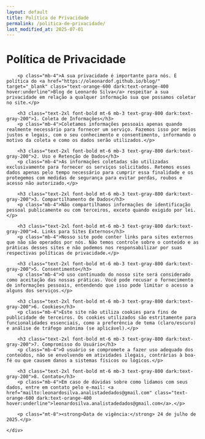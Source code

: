 ```yaml
---
layout: default
title: Política de Privacidade
permalink: /politica-de-privacidade/
last_modified_at: 2025-07-01
---
```


<div class="container mx-auto px-4 py-16 max-w-4xl">
    <h1 class="text-4xl font-bold mb-8 text-center">Política de Privacidade</h1>
    <div class="bg-white dark:bg-gray-800 p-6 md:p-8 rounded-lg shadow-md text-gray-700 dark:text-gray-300">

        <p class="mb-4">A sua privacidade é importante para nós. É política do <a href="https://oleonardof.github.io/blog/" target="_blank" class="text-orange-600 dark:text-orange-400 hover:underline">Blog de Leonardo Silva</a> respeitar a sua privacidade em relação a qualquer informação sua que possamos coletar no site.</p>

        <h3 class="text-2xl font-bold mt-6 mb-3 text-gray-800 dark:text-gray-200">1. Coleta de Informações</h3>
        <p class="mb-4">Coletamos informações pessoais apenas quando realmente necessário para fornecer um serviço. Fazemos isso por meios justos e legais, com o seu conhecimento e consentimento, informando o motivo da coleta e como os dados serão utilizados.</p>

        <h3 class="text-2xl font-bold mt-6 mb-3 text-gray-800 dark:text-gray-200">2. Uso e Retenção de Dados</h3>
        <p class="mb-4">As informações coletadas são utilizadas exclusivamente para fornecer os serviços solicitados. Retemos esses dados apenas pelo tempo necessário para cumprir essa finalidade e os protegemos com medidas de segurança para evitar perdas, roubos e acesso não autorizado.</p>

        <h3 class="text-2xl font-bold mt-6 mb-3 text-gray-800 dark:text-gray-200">3. Compartilhamento de Dados</h3>
        <p class="mb-4">Não compartilhamos informações de identificação pessoal publicamente ou com terceiros, exceto quando exigido por lei.</p>

        <h3 class="text-2xl font-bold mt-6 mb-3 text-gray-800 dark:text-gray-200">4. Links para Sites Externos</h3>
        <p class="mb-4">Nosso site pode conter links para sites externos que não são operados por nós. Não temos controle sobre o conteúdo e as práticas desses sites e não podemos nos responsabilizar por suas respectivas políticas de privacidade.</p>

        <h3 class="text-2xl font-bold mt-6 mb-3 text-gray-800 dark:text-gray-200">5. Consentimento</h3>
        <p class="mb-4">O uso continuado do nosso site será considerado como aceitação das nossas práticas. Você pode recusar o fornecimento de informações pessoais, entendendo que isso pode limitar o acesso a alguns dos serviços.</p>

        <h3 class="text-2xl font-bold mt-6 mb-3 text-gray-800 dark:text-gray-200">6. Cookies</h3>
        <p class="mb-4">Este site não utiliza cookies para fins de publicidade de terceiros. Os cookies utilizados são estritamente para funcionalidades essenciais, como a preferência de tema (claro/escuro) e análise de tráfego anônima (se aplicável).</p>

        <h3 class="text-2xl font-bold mt-6 mb-3 text-gray-800 dark:text-gray-200">7. Compromisso do Usuário</h3>
        <p class="mb-4">O usuário se compromete a fazer uso adequado dos conteúdos, não se envolvendo em atividades ilegais, contrárias à boa-fé ou que causem danos a sistemas físicos ou lógicos.</p>

        <h3 class="text-2xl font-bold mt-6 mb-3 text-gray-800 dark:text-gray-200">8. Contato</h3>
        <p class="mb-4">Em caso de dúvidas sobre como lidamos com seus dados, entre em contato pelo e-mail: <a href="mailto:leonardosilva.analistadedados@gmail.com" class="text-orange-600 dark:text-orange-400 hover:underline">leonardosilva.analistadedados@gmail.com</a>.</p>

        <p class="mt-8"><strong>Data de vigência:</strong> 24 de julho de 2025.</p>

    </div>
</div>